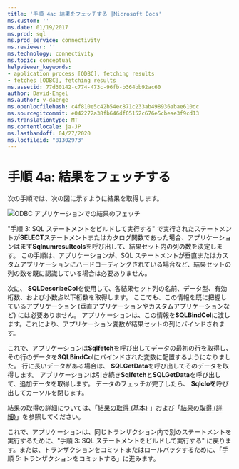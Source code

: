 ```yaml
---
title: '手順 4a: 結果をフェッチする |Microsoft Docs'
ms.custom: ''
ms.date: 01/19/2017
ms.prod: sql
ms.prod_service: connectivity
ms.reviewer: ''
ms.technology: connectivity
ms.topic: conceptual
helpviewer_keywords:
- application process [ODBC], fetching results
- fetches [ODBC], fetching results
ms.assetid: 77d30142-c774-473c-96fb-b364bb92ac60
author: David-Engel
ms.author: v-daenge
ms.openlocfilehash: c4f810e5c42b54ec871c233ab498936abae610dc
ms.sourcegitcommit: e042272a38fb646df05152c676e5cbeae3f9cd13
ms.translationtype: MT
ms.contentlocale: ja-JP
ms.lasthandoff: 04/27/2020
ms.locfileid: "81302973"
---
```

# <a name="step-4a-fetch-the-results"></a>手順 4a: 結果をフェッチする
次の手順では、次の図に示すように結果を取得します。  
  
 ![ODBC アプリケーションでの結果のフェッチ](../../../odbc/reference/develop-app/media/pr14.gif "pr14")  
  
 "手順 3: SQL ステートメントをビルドして実行する" で実行されたステートメントが**SELECT**ステートメントまたはカタログ関数であった場合、アプリケーションはまず**Sqlnumresultcols**を呼び出して、結果セット内の列の数を決定します。 この手順は、アプリケーションが、SQL ステートメントが垂直またはカスタムアプリケーションにハードコーディングされている場合など、結果セットの列の数を既に認識している場合は必要ありません。  
  
 次に、 **SQLDescribeCol**を使用して、各結果セット列の名前、データ型、有効桁数、および小数点以下桁数を取得します。 ここでも、この情報を既に把握しているアプリケーション (垂直アプリケーションやカスタムアプリケーションなど) には必要ありません。 アプリケーションは、この情報を**SQLBindCol**に渡します。これにより、アプリケーション変数が結果セットの列にバインドされます。  
  
 これで、アプリケーションは**Sqlfetch**を呼び出してデータの最初の行を取得し、その行のデータを**SQLBindCol**にバインドされた変数に配置するようになりました。 行に長いデータがある場合は、 **SQLGetData**を呼び出してそのデータを取得します。 アプリケーションは引き続き**Sqlfetch**と**SQLGetData**を呼び出して、追加データを取得します。 データのフェッチが完了したら、 **Sqlcloを**呼び出してカーソルを閉じます。  
  
 結果の取得の詳細については、「[結果の取得 (基本)](../../../odbc/reference/develop-app/retrieving-results-basic.md) 」および「[結果の取得 (詳細)](../../../odbc/reference/develop-app/retrieving-results-advanced.md)」を参照してください。  
  
 これで、アプリケーションは、同じトランザクション内で別のステートメントを実行するために、"手順 3: SQL ステートメントをビルドして実行する" に戻ります。または、トランザクションをコミットまたはロールバックするために、「手順 5: トランザクションをコミットする」に進みます。
